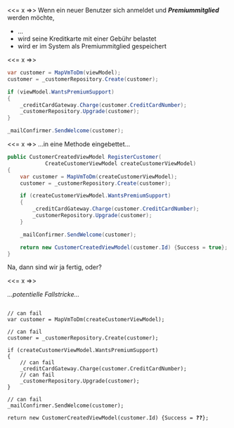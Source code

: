 
<<= x =>>
Wenn ein neuer Benutzer sich anmeldet und ***Premiummitglied*** werden m&ouml;chte,
- ...
- wird seine Kreditkarte mit einer Geb&uuml;hr belastet
- wird er im System als Premiummitglied gespeichert

<<= x =>>

```csharp
var customer = MapVmToDm(viewModel);
customer = _customerRepository.Create(customer);

if (viewModel.WantsPremiumSupport)
{
    _creditCardGateway.Charge(customer.CreditCardNumber);
    _customerRepository.Upgrade(customer);
}

_mailConfirmer.SendWelcome(customer);
```

<<= x =>>
...in eine Methode eingebettet...
```csharp
public CustomerCreatedViewModel RegisterCustomer(
            CreateCustomerViewModel createCustomerViewModel)
{            
    var customer = MapVmToDm(createCustomerViewModel);
    customer = _customerRepository.Create(customer);

    if (createCustomerViewModel.WantsPremiumSupport)
    {
        _creditCardGateway.Charge(customer.CreditCardNumber);
        _customerRepository.Upgrade(customer);
    }

    _mailConfirmer.SendWelcome(customer);

    return new CustomerCreatedViewModel(customer.Id) {Success = true};
}
```
Na, dann sind wir ja fertig, oder?


<<= x =>>

*...potentielle Fallstricke...*
<pre>
<code data-noescape data-trim class="lang-csharp hljs">
<span class="mycodemark-highlight">// can fail</span>
var customer = MapVmToDm(createCustomerViewModel);

<span class="mycodemark-highlight">// can fail</span>
customer = _customerRepository.Create(customer);

if (createCustomerViewModel.WantsPremiumSupport)
{
    <span class="mycodemark-highlight">// can fail</span>
    _creditCardGateway.Charge(customer.CreditCardNumber);
    <span class="mycodemark-highlight">// can fail</span>
    _customerRepository.Upgrade(customer);
}

<span class="mycodemark-highlight">// can fail</span>
_mailConfirmer.SendWelcome(customer);

return new CustomerCreatedViewModel(customer.Id) {Success = <span style="color:black;font-weight:bold">??</span>};
</code>
</pre>

